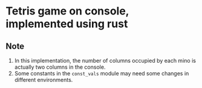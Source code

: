 # Tetris game on console, implemented using rust

## Note

1. In this implementation, the number of columns occupied by each mino is actually two columns in the console.
2. Some constants in the `const_vals` module may need some changes in different environments.
